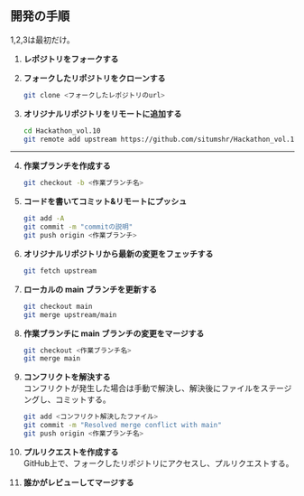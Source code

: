 ## 開発の手順
1,2,3は最初だけ。
1. **レポジトリをフォークする**

2. **フォークしたリポジトリをクローンする**
    ```bash
    git clone <フォークしたレポジトリのurl>
    ```

3. **オリジナルリポジトリをリモートに追加する**
    ```bash
    cd Hackathon_vol.10
    git remote add upstream https://github.com/situmshr/Hackathon_vol.10
    ```
---------------------------------
4. **作業ブランチを作成する**
    ```bash
    git checkout -b <作業ブランチ名>
    ```

5. **コードを書いてコミット&リモートにプッシュ**
    ```bash
    git add -A
    git commit -m "commitの説明"
    git push origin <作業ブランチ>
    ```

6. **オリジナルリポジトリから最新の変更をフェッチする**
    ```bash
    git fetch upstream
    ```

7. **ローカルの main ブランチを更新する**
    ```bash
    git checkout main
    git merge upstream/main
    ```

8. **作業ブランチに main ブランチの変更をマージする**
    ```bash
    git checkout <作業ブランチ名>
    git merge main
    ```

9. **コンフリクトを解決する**</br>
コンフリクトが発生した場合は手動で解決し、解決後にファイルをステージングし、コミットする。
    ```bash
    git add <コンフリクト解決したファイル>
    git commit -m "Resolved merge conflict with main"
    git push origin <作業ブランチ名>
    ```

10. **プルリクエストを作成する**</br>
GitHub上で、フォークしたリポジトリにアクセスし、プルリクエストする。

11. **誰かがレビューしてマージする**





